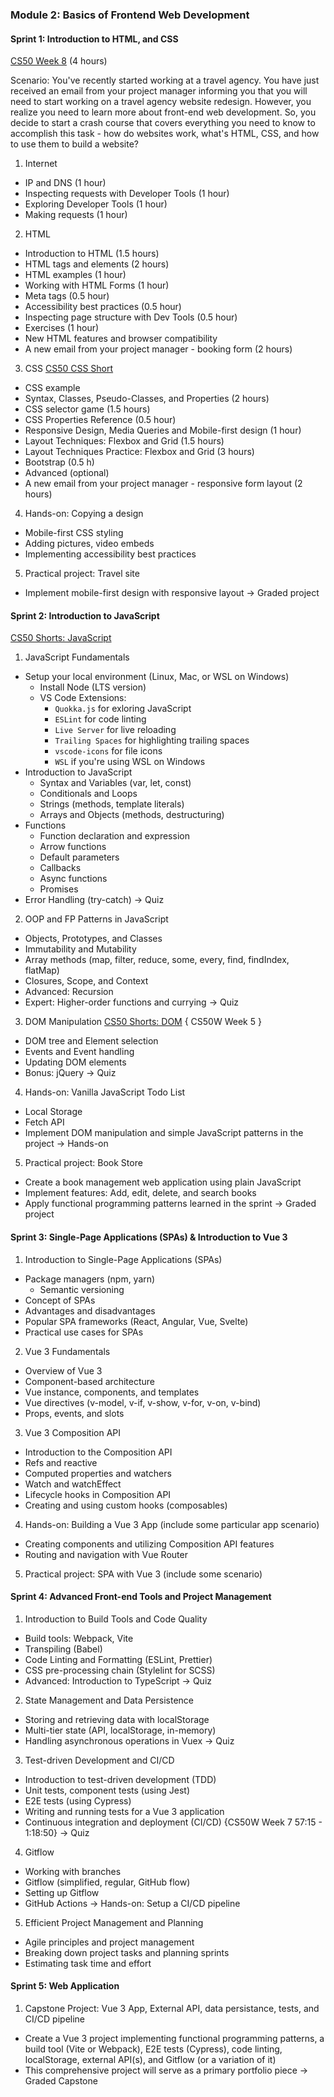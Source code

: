 ### Module 2: Basics of Frontend Web Development

#### Sprint 1: Introduction to HTML, and CSS

[CS50 Week 8](https://cs50.harvard.edu/x/2023/weeks/8/) (4 hours)

Scenario: You've recently started working at a travel agency. You have just received an email from your project manager informing you that you will need to start working on a travel agency website redesign. However, you realize you need to learn more about front-end web development. So, you decide to start a crash course that covers everything you need to know to accomplish this task - how do websites work, what's HTML, CSS, and how to use them to build a website?

1. Internet
- IP and DNS (1 hour)
- Inspecting requests with Developer Tools (1 hour)
- Exploring Developer Tools (1 hour)
- Making requests (1 hour)

2. HTML
- Introduction to HTML (1.5 hours)
- HTML tags and elements (2 hours)
- HTML examples (1 hour)
- Working with HTML Forms (1 hour)
- Meta tags (0.5 hour)
- Accessibility best practices (0.5 hour)
- Inspecting page structure with Dev Tools (0.5 hour)
- Exercises (1 hour)
- New HTML features and browser compatibility
- A new email from your project manager - booking form (2 hours)

3. CSS
[CS50 CSS Short](https://cs50.harvard.edu/x/2023/shorts/css/)
- CSS example
- Syntax, Classes, Pseudo-Classes, and Properties (2 hours)
- CSS selector game (1.5 hours)
- CSS Properties Reference (0.5 hour)
- Responsive Design, Media Queries and Mobile-first design (1 hour)
- Layout Techniques: Flexbox and Grid (1.5 hours)
- Layout Techniques Practice: Flexbox and Grid (3 hours)
- Bootstrap (0.5 h)
- Advanced (optional)
- A new email from your project manager - responsive form layout (2 hours)

4. Hands-on: Copying a design
- Mobile-first CSS styling
- Adding pictures, video embeds
- Implementing accessibility best practices

5. Practical project: Travel site
- Implement mobile-first design with responsive layout
-> Graded project

#### Sprint 2: Introduction to JavaScript

[CS50 Shorts: JavaScript](https://cs50.harvard.edu/x/2023/shorts/javascript/)
1. JavaScript Fundamentals
- Setup your local environment (Linux, Mac, or WSL on Windows)
  - Install Node (LTS version)
  - VS Code Extensions:
    - `Quokka.js` for exloring JavaScript
    - `ESLint` for code linting
    - `Live Server` for live reloading
    - `Trailing Spaces` for highlighting trailing spaces
    - `vscode-icons` for file icons
    - `WSL` if you're using WSL on Windows
- Introduction to JavaScript
  - Syntax and Variables (var, let, const)
  - Conditionals and Loops
  - Strings (methods, template literals)
  - Arrays and Objects (methods, destructuring)
- Functions
  - Function declaration and expression
  - Arrow functions
  - Default parameters
  - Callbacks
  - Async functions
  - Promises
- Error Handling (try-catch)
-> Quiz


2. OOP and FP Patterns in JavaScript
- Objects, Prototypes, and Classes
- Immutability and Mutability
- Array methods (map, filter, reduce, some, every, find, findIndex, flatMap)
- Closures, Scope, and Context
- Advanced: Recursion
- Expert: Higher-order functions and currying
-> Quiz

3. DOM Manipulation
[CS50 Shorts: DOM](https://cs50.harvard.edu/x/2023/shorts/dom/)
{ CS50W Week 5 }
- DOM tree and Element selection
- Events and Event handling
- Updating DOM elements
- Bonus: jQuery
-> Quiz

4. Hands-on: Vanilla JavaScript Todo List
- Local Storage
- Fetch API
- Implement DOM manipulation and simple JavaScript patterns in the project
-> Hands-on

5. Practical project: Book Store
- Create a book management web application using plain JavaScript
- Implement features: Add, edit, delete, and search books
- Apply functional programming patterns learned in the sprint
-> Graded project

#### Sprint 3: Single-Page Applications (SPAs) & Introduction to Vue 3

1. Introduction to Single-Page Applications (SPAs)
- Package managers (npm, yarn)
  - Semantic versioning
- Concept of SPAs
- Advantages and disadvantages
- Popular SPA frameworks (React, Angular, Vue, Svelte)
- Practical use cases for SPAs

2. Vue 3 Fundamentals
- Overview of Vue 3
- Component-based architecture
- Vue instance, components, and templates
- Vue directives (v-model, v-if, v-show, v-for, v-on, v-bind)
- Props, events, and slots

3. Vue 3 Composition API
- Introduction to the Composition API
- Refs and reactive
- Computed properties and watchers
- Watch and watchEffect
- Lifecycle hooks in Composition API
- Creating and using custom hooks (composables)

4. Hands-on: Building a Vue 3 App (include some particular app scenario)
- Creating components and utilizing Composition API features
- Routing and navigation with Vue Router

5. Practical project: SPA with Vue 3 (include some scenario)

#### Sprint 4: Advanced Front-end Tools and Project Management

1. Introduction to Build Tools and Code Quality
- Build tools: Webpack, Vite
- Transpiling (Babel)
- Code Linting and Formatting (ESLint, Prettier)
- CSS pre-processing chain (Stylelint for SCSS)
- Advanced: Introduction to TypeScript
-> Quiz

2. State Management and Data Persistence
<!-- - Introduction to state management (Vuex) -->
- Storing and retrieving data with localStorage
- Multi-tier state (API, localStorage, in-memory)
- Handling asynchronous operations in Vuex
-> Quiz

3. Test-driven Development and CI/CD
- Introduction to test-driven development (TDD)
- Unit tests, component tests (using Jest)
- E2E tests (using Cypress)
- Writing and running tests for a Vue 3 application
- Continuous integration and deployment (CI/CD) {CS50W Week 7 57:15 - 1:18:50}
-> Quiz

4. Gitflow
- Working with branches
- Gitflow (simplified, regular, GitHub flow)
- Setting up Gitflow
- GitHub Actions
-> Hands-on: Setup a CI/CD pipeline

5. Efficient Project Management and Planning
- Agile principles and project management
- Breaking down project tasks and planning sprints
- Estimating task time and effort

#### Sprint 5: Web Application

1. Capstone Project: Vue 3 App, External API, data persistance, tests, and CI/CD pipeline
- Create a Vue 3 project implementing functional programming patterns, a build tool (Vite or Webpack), E2E tests (Cypress), code linting, localStorage, external API(s), and Gitflow (or a variation of it)
- This comprehensive project will serve as a primary portfolio piece
-> Graded Capstone
